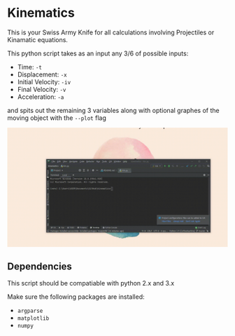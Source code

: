 # Kinematics
This is your Swiss Army Knife for all calculations involving Projectiles or Kinamatic equations.

This python script takes as an input any 3/6 of possible inputs:

   * Time:             `-t`
   * Displacement:     `-x`
   * Initial Velocity: `-iv`
   * Final Velocity:   `-v`
   * Acceleration:     `-a`
   
    
and spits out the remaining 3 variables along with optional graphes of the moving object with the `--plot` flag

![](preview.gif)

## Dependencies
This script should be compatiable with python 2.x and 3.x 

Make sure the following packages are installed:

* `argparse`
* `matplotlib`
* `numpy`
